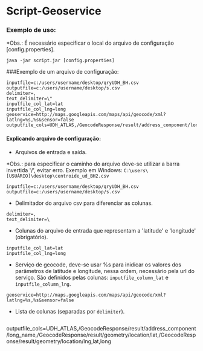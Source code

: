 Script-Geoservice
=================

### Exemplo de uso:

*Obs.: É necessário especificar o local do arquivo de configuração [config.properties].
```
java -jar script.jar [config.properties] 
```


###Exemplo de um arquivo de configuração:

 ```
 inputfile=c:/users/username/desktop/qryUDH_BH.csv
 outputfile=c:/users/username/desktop/s.csv
 delimiter=,
 text_delimiter=\"
 inputfile_col_lat=lat
 inputfile_col_lng=long
 geoservice=http://maps.googleapis.com/maps/api/geocode/xml?latlng=%s,%s&sensor=false
 outputfile_cols=UDH_ATLAS,/GeocodeResponse/result/address_component/long_name,/GeocodeResponse/result/geometry/location/lat,/GeocodeResponse/result/geometry/location/lng,lat,long  
 ``` 

#### Explicando arquivo de configuração:

- Arquivos de entrada e saída.

*Obs.: para especificar o caminho do arquivo deve-se utilizar a barra invertida '/', evitar erro. Exemplo em Windows: `C:\users\[USUÁRIO]\desktop\centroide_ud_BH2.csv` 

 ```
inputfile=c:/users/username/desktop/qryUDH_BH.csv 
outputfile=c:/users/username/desktop/s.csv 
``` 
 
- Delimitador do arquivo csv para diferenciar as colunas.
 ``` 
delimiter=, 
text_delimiter=\
``` 
 
- Colunas do arquivo de entrada que representam a 'latitude' e 'longitude' (obrigatório).
 ``` 
inputfile_col_lat=lat
inputfile_col_lng=long
```
 
- Serviço de geocode, deve-se usar %s para inidicar os valores dos parâmetros de latitude e longitude, nessa ordem, necessário pela url do serviço. São definidos pelas colunas: `inputfile_column_lat` e `inputfile_column_lng`.
 ``` 
geoservice=http://maps.googleapis.com/maps/api/geocode/xml?latlng=%s,%s&sensor=false 
```
 
- Lista de colunas (separadas por `delimiter`).
  ``` 
outputfile_cols=UDH_ATLAS,/GeocodeResponse/result/address_component/long_name,/GeocodeResponse/result/geometry/location/lat,/GeocodeResponse/result/geometry/location/lng,lat,long 
``` 


